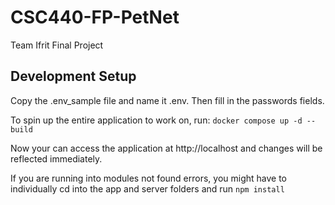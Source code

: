 # CSC440-FP-PetNet

Team Ifrit Final Project

## Development Setup

Copy the .env_sample file and name it .env. Then fill in the passwords fields.

To spin up the entire application to work on, run: `docker compose up -d --build`

Now your can access the application at http://localhost and changes will be reflected immediately.

If you are running into modules not found errors, you might have to individually cd into the app and server folders and run  `npm install`
